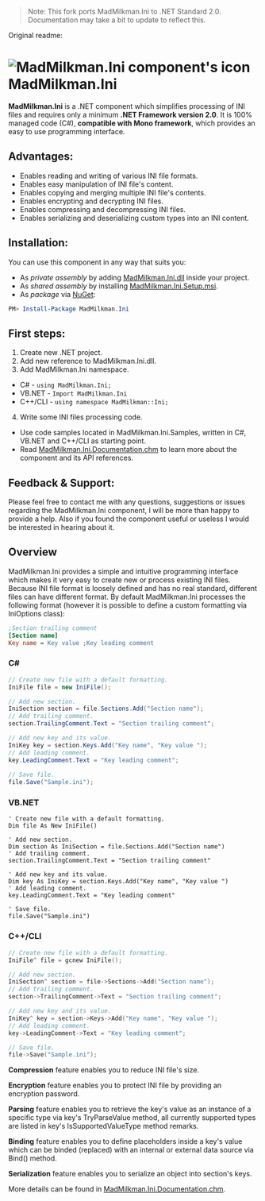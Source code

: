 > Note: This fork ports MadMilkman.Ini to .NET Standard 2.0. Documentation may take a bit to update to reflect this.

Original readme:
# ![MadMilkman.Ini component's icon](../master/MadMilkman.Ini/Properties/MadMilkman.Ini.png) MadMilkman.Ini
**MadMilkman.Ini** is a .NET component which simplifies processing of INI files and requires only a minimum **.NET Framework version 2.0**.
It is 100% managed code (C#), **compatible with Mono framework**, which provides an easy to use programming interface.

## Advantages:
* Enables reading and writing of various INI file formats.
* Enables easy manipulation of INI file's content.
* Enables copying and merging multiple INI file's contents.
* Enables encrypting and decrypting INI files.
* Enables compressing and decompressing INI files.
* Enables serializing and deserializing custom types into an INI content.

## Installation:
You can use this component in any way that suits you:
* As _private assembly_ by adding [MadMilkman.Ini.dll](https://github.com/MarioZ/MadMilkman.Ini/raw/master/MadMilkman.Ini.zip) inside your project.
* As _shared assembly_ by installing [MadMilkman.Ini.Setup.msi](https://github.com/MarioZ/MadMilkman.Ini/raw/master/MadMilkman.Ini.Setup.msi).
* As _package_ via [NuGet](http://www.nuget.org/packages/MadMilkman.Ini):
```powershell
PM> Install-Package MadMilkman.Ini
```

## First steps:
1. Create new .NET project.
2. Add new reference to MadMilkman.Ini.dll.
3. Add MadMilkman.Ini namespace.
  * C# - `using MadMilkman.Ini;`
  * VB.NET - `Import MadMilkman.Ini`
  * C++/CLI - `using namespace MadMilkman::Ini;`
4. Write some INI files processing code.
  * Use code samples located in MadMilkman.Ini.Samples, written in C#, VB.NET and C++/CLI as starting point.
  * Read [MadMilkman.Ini.Documentation.chm](https://github.com/MarioZ/MadMilkman.Ini/raw/master/MadMilkman.Ini.Documentation.zip) to learn more about the component and its API references.

## Feedback & Support:
Please feel free to contact me with any questions, suggestions or issues regarding the MadMilkman.Ini component, I will be more than happy to provide a help.
Also if you found the component useful or useless I would be interested in hearing about it.

## Overview
MadMilkman.Ini provides a simple and intuitive programming interface which makes it very easy to create new or process existing INI files. Because INI file format is loosely defined and has no real standard, different files can have different format. By default MadMilkman.Ini processes the following format (however it is possible to define a custom formatting via IniOptions class):

```cfg
;Section trailing comment
[Section name]
Key name = Key value ;Key leading comment
```

### C# #
```csharp
// Create new file with a default formatting.
IniFile file = new IniFile();

// Add new section.
IniSection section = file.Sections.Add("Section name");
// Add trailing comment.
section.TrailingComment.Text = "Section trailing comment";

// Add new key and its value.
IniKey key = section.Keys.Add("Key name", "Key value ");
// Add leading comment.
key.LeadingComment.Text = "Key leading comment";
            
// Save file.
file.Save("Sample.ini");
```

### VB.NET
```vb.net
' Create new file with a default formatting.
Dim file As New IniFile()

' Add new section.
Dim section As IniSection = file.Sections.Add("Section name")
' Add trailing comment.
section.TrailingComment.Text = "Section trailing comment"

' Add new key and its value.
Dim key As IniKey = section.Keys.Add("Key name", "Key value ")
' Add leading comment.
key.LeadingComment.Text = "Key leading comment"

' Save file.
file.Save("Sample.ini")
```

### C++/CLI
```cpp
// Create new file with a default formatting.
IniFile^ file = gcnew IniFile();

// Add new section.
IniSection^ section = file->Sections->Add("Section name");
// Add trailing comment.
section->TrailingComment->Text = "Section trailing comment";

// Add new key and its value.
IniKey^ key = section->Keys->Add("Key name", "Key value ");
// Add leading comment.
key->LeadingComment->Text = "Key leading comment";

// Save file.
file->Save("Sample.ini");
```

**Compression** feature enables you to reduce INI file's size.

**Encryption** feature enables you to protect INI file by providing an encryption password.

**Parsing** feature enables you to retrieve the key's value as an instance of a specific type via key's TryParseValue method, all currently supported types are listed in key's IsSupportedValueType method remarks.

**Binding** feature enables you to define placeholders inside a key's value which can be binded (replaced) with an internal or external data source via Bind() method.

**Serialization** feature enables you to serialize an object into section's keys.

More details can be found in [MadMilkman.Ini.Documentation.chm](https://github.com/MarioZ/MadMilkman.Ini/raw/master/MadMilkman.Ini.Documentation.zip).
